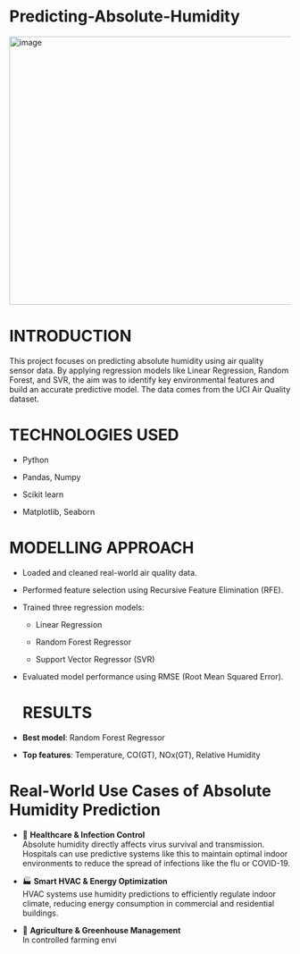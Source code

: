 # Predicting-Absolute-Humidity

<img width="860" height="480" alt="image" src="https://github.com/user-attachments/assets/10936dc7-75a6-4636-88ba-8bcd564a3bc9" />


# INTRODUCTION

This project focuses on predicting absolute humidity using air quality sensor data. By applying regression models like Linear Regression, Random Forest, and SVR, the aim was to identify key environmental features and build an accurate predictive model. The data comes from the UCI Air Quality dataset.

# TECHNOLOGIES USED

- Python

- Pandas, Numpy

- Scikit learn

- Matplotlib, Seaborn

# MODELLING APPROACH

- Loaded and cleaned real-world air quality data.

- Performed feature selection using Recursive Feature Elimination (RFE).

- Trained three regression models:

  - Linear Regression

  - Random Forest Regressor

  - Support Vector Regressor (SVR)

- Evaluated model performance using RMSE (Root Mean Squared Error).

  # RESULTS

- **Best model**: Random Forest Regressor

- **Top features**: Temperature, CO(GT), NOx(GT), Relative Humidity

# Real-World Use Cases of Absolute Humidity Prediction

- 🏥 **Healthcare & Infection Control**  
  Absolute humidity directly affects virus survival and transmission. Hospitals can use predictive systems like this to maintain optimal indoor environments to reduce the spread of infections like the flu or COVID-19.

- 🏭 **Smart HVAC & Energy Optimization**  
  HVAC systems use humidity predictions to efficiently regulate indoor climate, reducing energy consumption in commercial and residential buildings.

- 🌱 **Agriculture & Greenhouse Management**  
  In controlled farming envi
